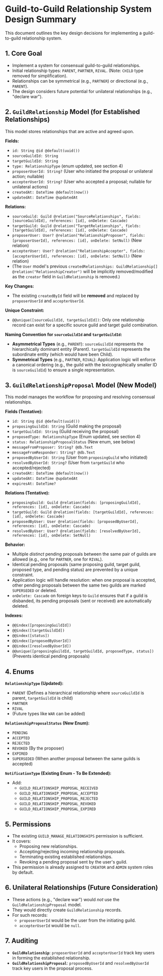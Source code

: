 # Guild-to-Guild Relationship System Design Summary

This document outlines the key design decisions for implementing a guild-to-guild relationship system.

## 1. Core Goal
- Implement a system for consensual guild-to-guild relationships.
- Initial relationship types: `PARENT`, `PARTNER`, `RIVAL`. (Note: `CHILD` type removed for simplification).
- Relationships can be symmetrical (e.g., `PARTNER`) or directional (e.g., `PARENT`).
- The design considers future potential for unilateral relationships (e.g., "declare war").

## 2. `GuildRelationship` Model (for Established Relationships)
This model stores relationships that are active and agreed upon.

**Fields:**
- `id: String @id @default(uuid())`
- `sourceGuildId: String`
- `targetGuildId: String`
- `type: RelationshipType` (enum updated, see section 4)
- `proposerUserId: String?` (User who initiated the proposal or unilateral action; nullable)
- `accepterUserId: String?` (User who accepted a proposal; nullable for unilateral actions)
- `createdAt: DateTime @default(now())`
- `updatedAt: DateTime @updatedAt`

**Relations:**
- `sourceGuild: Guild @relation("SourceRelationships", fields: [sourceGuildId], references: [id], onDelete: Cascade)`
- `targetGuild: Guild @relation("TargetRelationships", fields: [targetGuildId], references: [id], onDelete: Cascade)`
- `proposerUser: User? @relation("RelationshipProposer", fields: [proposerUserId], references: [id], onDelete: SetNull)` (New relation)
- `accepterUser: User? @relation("RelationshipAccepter", fields: [accepterUserId], references: [id], onDelete: SetNull)` (New relation)
- (The `User` model's previous `createdRelationships: GuildRelationship[] @relation("RelationshipCreator")` will be implicitly removed/modified as the `creator` field in `GuildRelationship` is removed.)

**Key Changes:**
- The existing `createdById` field will be **removed** and replaced by `proposerUserId` and `accepterUserId`.

**Unique Constraint:**
- `@@unique([sourceGuildId, targetGuildId])`: Only one relationship record can exist for a specific source guild and target guild combination.

**Naming Convention for `sourceGuildId` and `targetGuildId`:**
- **Asymmetrical Types** (e.g., `PARENT`): `sourceGuildId` represents the hierarchically dominant entity (Parent). `targetGuildId` represents the subordinate entity (which would have been Child).
- **Symmetrical Types** (e.g., `PARTNER`, `RIVAL`): Application logic will enforce a canonical ordering (e.g., the guild with the lexicographically smaller ID is `sourceGuildId`) to ensure a single representation.

## 3. `GuildRelationshipProposal` Model (New Model)
This model manages the workflow for proposing and resolving consensual relationships.

**Fields (Tentative):**
- `id: String @id @default(uuid())`
- `proposingGuildId: String` (Guild making the proposal)
- `targetGuildId: String` (Guild receiving the proposal)
- `proposedType: RelationshipType` (Enum updated, see section 4)
- `status: RelationshipProposalStatus` (New enum, see below)
- `messageFromProposer: String? @db.Text`
- `messageFromResponder: String? @db.Text`
- `proposedByUserId: String` (User from `proposingGuild` who initiated)
- `resolvedByUserId: String?` (User from `targetGuild` who accepted/rejected)
- `createdAt: DateTime @default(now())`
- `updatedAt: DateTime @updatedAt`
- `expiresAt: DateTime?`

**Relations (Tentative):**
- `proposingGuild: Guild @relation(fields: [proposingGuildId], references: [id], onDelete: Cascade)`
- `targetGuild: Guild @relation(fields: [targetGuildId], references: [id], onDelete: Cascade)`
- `proposedByUser: User @relation(fields: [proposedByUserId], references: [id], onDelete: Cascade)`
- `resolvedByUser: User? @relation(fields: [resolvedByUserId], references: [id], onDelete: SetNull)`

**Behavior:**
- Multiple *distinct* pending proposals between the same pair of guilds are allowed (e.g., one for `PARTNER`, one for `RIVAL`).
- Identical pending proposals (same proposing guild, target guild, proposed type, and pending status) are prevented by a unique constraint.
- Application logic will handle resolution: when one proposal is accepted, other pending proposals between the same two guilds are marked `SUPERSEDED` or deleted.
- `onDelete: Cascade` on foreign keys to `Guild` ensures that if a guild is disbanded, its pending proposals (sent or received) are automatically deleted.

**Indexes:**
- `@@index([proposingGuildId])`
- `@@index([targetGuildId])`
- `@@index([status])`
- `@@index([proposedByUserId])`
- `@@index([resolvedByUserId])`
- `@@unique([proposingGuildId, targetGuildId, proposedType, status])` (Prevents identical pending proposals)

## 4. Enums

**`RelationshipType` (Updated):**
- `PARENT` (Defines a hierarchical relationship where `sourceGuildId` is parent, `targetGuildId` is child)
- `PARTNER`
- `RIVAL`
- (Future types like `WAR` can be added)

**`RelationshipProposalStatus` (New Enum):**
- `PENDING`
- `ACCEPTED`
- `REJECTED`
- `REVOKED` (By the proposer)
- `EXPIRED`
- `SUPERSEDED` (When another proposal between the same guilds is accepted)

**`NotificationType` (Existing Enum - To Be Extended):**
- Add:
    - `GUILD_RELATIONSHIP_PROPOSAL_RECEIVED`
    - `GUILD_RELATIONSHIP_PROPOSAL_ACCEPTED`
    - `GUILD_RELATIONSHIP_PROPOSAL_REJECTED`
    - `GUILD_RELATIONSHIP_PROPOSAL_REVOKED`
    - `GUILD_RELATIONSHIP_PROPOSAL_EXPIRED`

## 5. Permissions
- The existing `GUILD_MANAGE_RELATIONSHIPS` permission is sufficient.
- It covers:
    - Proposing new relationships.
    - Accepting/rejecting incoming relationship proposals.
    - Terminating existing established relationships.
    - Revoking a pending proposal sent by the user's guild.
- This permission is already assigned to `CREATOR` and `ADMIN` system roles by default.

## 6. Unilateral Relationships (Future Consideration)
- These actions (e.g., "declare war") would *not* use the `GuildRelationshipProposal` model.
- They would directly create `GuildRelationship` records.
- For such records:
    - `proposerUserId` would be the user from the initiating guild.
    - `accepterUserId` would be `null`.

## 7. Auditing
- **`GuildRelationship`**: `proposerUserId` and `accepterUserId` track key users in forming the established relationship.
- **`GuildRelationshipProposal`**: `proposedByUserId` and `resolvedByUserId` track key users in the proposal process. 